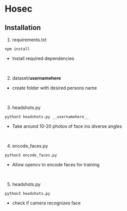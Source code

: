 # Hosec

## Installation

1) requirements.txt
```
npm install
```
- Install required dependencies

<br> 

2) dataset/__usernamehere__
- create folder with desired persons name

<br>

3) headshots.py
```
python3 headshots.py __usernamehere__
```
- Take around 10-20 photos of face ins diverse angles

<br>

4) encode_faces.py
```
python3 encode_faces.py
```
- Allow opencv to encode faces for training

<br>

5) headshots.py
```
python3 headshots.py
```
- check if camera recognizes face